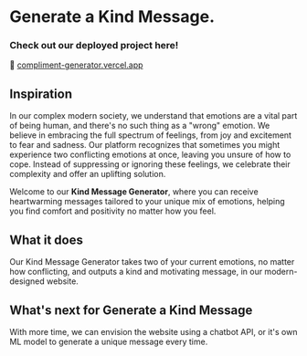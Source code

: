 # Generate a Kind Message.

### Check out our deployed project here!
:link: [compliment-generator.vercel.app](compliment-generator.vercel.app)

## Inspiration
In our complex modern society, we understand that emotions are a vital part of being human, and there's no such thing as a "wrong" emotion. We believe in embracing the full spectrum of feelings, from joy and excitement to fear and sadness. Our platform recognizes that sometimes you might experience two conflicting emotions at once, leaving you unsure of how to cope. Instead of suppressing or ignoring these feelings, we celebrate their complexity and offer an uplifting solution.

Welcome to our **Kind Message Generator**, where you can receive heartwarming messages tailored to your unique mix of emotions, helping you find comfort and positivity no matter how you feel. 

## What it does
Our Kind Message Generator takes two of your current emotions, no matter how conflicting, and outputs a kind and motivating message, in our modern-designed website.

## What's next for Generate a Kind Message
With more time, we can envision the website using a chatbot API, or it's own ML model to generate a unique message every time.
